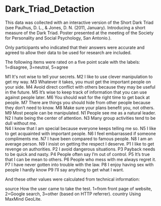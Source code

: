 # Dark_Triad_Detaction
This data was collected with an interactive version of the Short Dark Triad (see Paulhus, D. L., & Jones, D. N. (2011, January). Introducing a short measure of the Dark Triad. Poster presented at the meeting of the Society for Personality and Social Psychology, San Antonio.).

Only participants who indicated that their answers were accurate and agreed to allow their data to be used for research are included.

The following items were rated on a five point scale with the labels: 1=disagree, 3=neutral, 5=agree

M1	It's not wise to tell your secrets.
M2	I like to use clever manipulation to get my way.
M3	Whatever it takes, you must get the important people on your side. 
M4	Avoid direct conflict with others because they may be useful in the future. 
M5	It’s wise to keep track of information that you can use against people later. 
M6	You should wait for the right time to get back at people. 
M7	There are things you should hide from other people because they don’t need to know.
M8	Make sure your plans benefit you, not others.
M9	Most people can be manipulated.
N1	People see me as a natural leader. 
N2	I hate being the center of attention.
N3	Many group activities tend to be dull without me.  
N4	I know that I am special because everyone keeps telling me so. 
N5	I like to get acquainted with important people. 
N6	I feel embarrassed if someone compliments me.
N7	I have been compared to famous people. 
N8	I am an average person.
N9	I insist on getting the respect I deserve.
P1	I like to get revenge on authorities.
P2	I avoid dangerous situations.
P3	Payback needs to be quick and nasty. 
P4	People often say I’m out of control. 
P5	It’s true that I can be mean to others. 
P6	People who mess with me always regret it.
P7	I have never gotten into trouble with the law.
P8	I enjoy having sex with people I hardly know 
P9	I’ll say anything to get what I want.

And these other values were calculated from technical information:

source	How the user came to take the test. 1=from front page of website, 2=Google search, 3=other (based on HTTP referrer).
country	Using MaxMind GeoLite.
